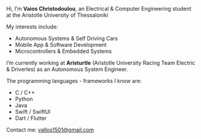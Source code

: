Hi, I’m **Vaios Christodoulou**, an Electrical & Computer Engineering student at the Aristotle University of Thessaloniki

My interests include:
- Autonomous Systems & Self Driving Cars
- Mobile App & Software Development
- Microcontrollers & Embedded Systems

I’m currently working at **Aristurtle** (Aristotle University Racing Team Electric & Driverles) as an Autonomous System Engineer.

The programming languages - frameworks I know are: 
- C / C++
- Python
- Java
- Swift / SwiftUI
- Dart / Flutter

Contact me: vallos1501@gmail.com
